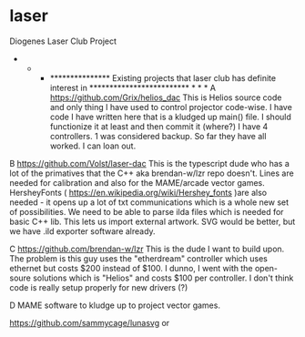 # laser

Diogenes Laser Club Project

* * * *************** Existing projects that laser club has definite interest in ************************* * * *
A https://github.com/Grix/helios_dac This is Helios source code and only thing I have used to control projector code-wise.
	I have code I have written here that is a kludged up main() file. 
	I should functionize it at least and then commit it (where?)
	I have 4 controllers. 1 was considered backup. So far they have all worked. I can loan out.

B https://github.com/Volst/laser-dac This is the typescript dude who has a lot of the primatives that the C++ aka 
brendan-w/lzr repo doesn't. Lines are needed for calibration and also for the MAME/arcade vector games. HersheyFonts 
( https://en.wikipedia.org/wiki/Hershey_fonts )are also needed - it opens up 
a lot of txt communications which is a whole new set of possibilities.  We need to be able to parse ilda files which is
needed for basic C++ lib. This lets us import external artwork. SVG would be better, but we have .ild exporter software
already.

C https://github.com/brendan-w/lzr This is the dude I want to build upon. The problem is this guy uses the "etherdream" 
controller which uses ethernet but costs $200 instead of $100. I dunno, I went with the open-soure solutions which is "Helios"
and costs $100 per controller. I don't think code is really setup properly for new drivers (?)

D MAME software to kludge up to project vector games.

https://github.com/sammycage/lunasvg or 

